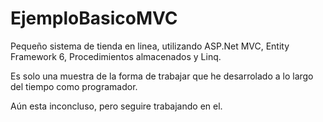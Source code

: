 # EjemploBasicoMVC
Pequeño sistema de tienda en linea, utilizando ASP.Net MVC, Entity Framework 6, Procedimientos almacenados y Linq.

Es solo una muestra de la forma de trabajar que he desarrolado a lo largo del tiempo como programador.

Aún esta inconcluso, pero seguire trabajando en el.
